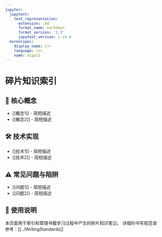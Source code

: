 ```yaml
---
jupyter:
  jupytext:
    text_representation:
      extension: .md
      format_name: markdown
      format_version: '1.3'
      jupytext_version: 1.14.4
  kernelspec:
    display_name: C++
    language: c++
    name: xcpp11
---
```


# 碎片知识索引

## 🧠 核心概念
- [[概念1]] - 简短描述
- [[概念2]] - 简短描述

## 🛠️ 技术实现
- [[技术1]] - 简短描述
- [[技术2]] - 简短描述

## ⚠️ 常见问题与陷阱
- [[问题1]] - 简短描述
- [[问题2]] - 简短描述

## 🔖 使用说明
本页面用于索引和管理书籍学习过程中产生的碎片知识笔记。
详细的书写规范请参考：[[../WritingStandards]]
